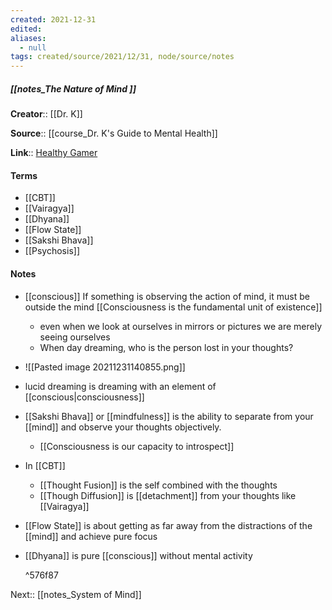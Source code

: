 ```yaml
---
created: 2021-12-31 
edited: 
aliases:
  - null
tags: created/source/2021/12/31, node/source/notes
---
```


##### [[notes_The Nature of Mind ]]

**Creator**:: [[Dr. K]]
 
**Source**:: [[course_Dr. K's Guide to Mental Health]]

**Link**:: [Healthy Gamer](https://coaching.healthygamer.gg/guide/lessons/the-nature-of-mind)

#### Terms
- [[CBT]]
- [[Vairagya]]
- [[Dhyana]]
- [[Flow State]]
- [[Sakshi Bhava]]
- [[Psychosis]]

#### Notes
- [[conscious]] If something is observing the action of mind, it must be outside the mind [[Consciousness is the fundamental unit of existence]]
	- even when we look at ourselves in mirrors or pictures we are merely seeing ourselves
	- When day dreaming, who is the person lost in your thoughts? 
- ![[Pasted image 20211231140855.png]]
- lucid dreaming is dreaming with an element of [[conscious|consciousness]]
- [[Sakshi Bhava]] or [[mindfulness]] is the ability to separate from your [[mind]] and observe your thoughts objectively. 
	- [[Consciousness is our capacity to introspect]]
- In [[CBT]]
	- [[Thought Fusion]] is the self combined with the thoughts
	- [[Though Diffusion]] is [[detachment]] from your thoughts like [[Vairagya]]
- [[Flow State]] is about getting as far away from the distractions of the [[mind]] and achieve pure focus
- [[Dhyana]] is pure [[conscious]] without mental activity

  ^576f87

 Next:: [[notes_System of Mind]]